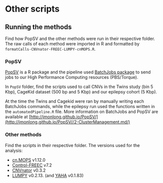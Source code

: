 # Other scripts

## Running the methods

Find how PopSV and the other methods were run in their respective folder.
The raw calls of each method were imported in R and formatted by `formatCalls-CNVnator-FREEC-LUMPY-cnMOPS.R`.

### PopSV 

[PopSV](http://jmonlong.github.io/PopSV/) is a R package and the pipeline used [BatchJobs package](https://github.com/tudo-r/BatchJobs) to send jobs to our High Performance Computing resources (PBS/Torque).

In `PopSV` folder, find the scripts used to call CNVs in the Twins study (bin 5 Kbp), CageKid dataset (500 bp and 5 Kbp) and our epilepsy cohort (5 Kbp).

At the time the Twins and Cagekid were ran by manually writing each BatchJobs commands, while the epilepsy run used the functions written in the `automatedPipeline.R` file. More information on BatchJobs and PopSV are available at [http://jmonlong.github.io/PopSV/](http://jmonlong.github.io/PopSV//2-ClusterManagement.md/)

### Other methods

Find the scripts in their respective folder. The versions used for the analysis:

+ [cn.MOPS](http://www.bioconductor.org/packages/release/bioc/html/cn.mops.html) v1.12.0
+ [Control-FREEC](http://boevalab.com/FREEC/) v7.2
+ [CNVnator](https://github.com/abyzovlab/CNVnator) v0.3.2
+ [LUMPY](https://github.com/arq5x/lumpy-sv) v0.2.13. (and [YAHA](https://github.com/GregoryFaust/yaha) v0.1.83)


